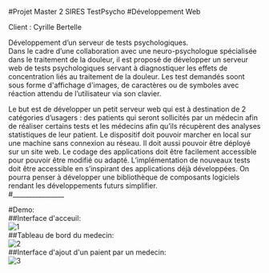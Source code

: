 #Projet Master 2 SIRES TestPsycho
#Développement Web

Client : Cyrille Bertelle

Développement d’un serveur de tests psychologiques.<br>
Dans le cadre d’une collaboration avec une neuro-psychologue spécialisée dans le traitement  de la douleur, il est proposé de développer un serveur web de tests psychologiques servant à diagnostiquer les effets de concentration liés au traitement de la douleur. Les test demandés soont sous forme d'affichage d'images, de caractères ou de symboles avec réaction attendu de l’utilisateur via son clavier.<br>

Le but est de développer un petit serveur web qui est à destination de 2 catégories d’usagers : des patients qui seront sollicités par un médecin afin de réaliser certains tests et les médecins afin qu’ils récupèrent des analyses statistiques de leur patient. Le dispositif doit pouvoir marcher en local sur une machine sans connexion au réseau. Il doit aussi pouvoir être déployé sur un site web. Le codage des applications doit être facilement accessible pour pouvoir être modifié ou adapté. L’implémentation de nouveaux tests doit être accessible en s’inspirant des applications déjà développées. On pourra penser à développer une bibliothèque de composants logiciels rendant les développements futurs simplifier.<br>
#________________<br>

#Demo:<br>
##Interface d'acceuil:<br>
![1](https://cloud.githubusercontent.com/assets/22649502/23112585/9eefda12-f731-11e6-8391-61f881842355.png)<br>
##Tableau de bord du medecin:<br>
![2](https://cloud.githubusercontent.com/assets/22649502/23112633/0adc1420-f732-11e6-8cc6-b4f2b36a1e5b.png)<br>
##Interface d'ajout d'un paient par un medecin:<br>
![3](https://cloud.githubusercontent.com/assets/22649502/23112659/3db83eaa-f732-11e6-9304-244d49ca5168.png)<br>

